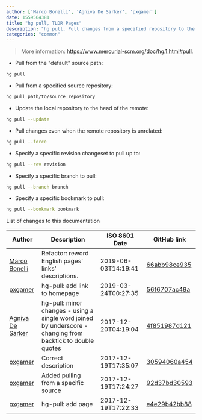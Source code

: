 ```yaml
---
author: ['Marco Bonelli', 'Agniva De Sarker', 'pxgamer']
date: 1559564381
title: "hg pull, TLDR Pages"
description: "hg pull, Pull changes from a specified repository to the local repository."
categories: "common"
---
```

> More information: <https://www.mercurial-scm.org/doc/hg.1.html#pull>.

- Pull from the "default" source path:

```bash
hg pull
```

- Pull from a specified source repository:

```bash
hg pull path/to/source_repository
```

- Update the local repository to the head of the remote:

```bash
hg pull --update
```

- Pull changes even when the remote repository is unrelated:

```bash
hg pull --force
```

- Specify a specific revision changeset to pull up to:

```bash
hg pull --rev revision
```

- Specify a specific branch to pull:

```bash
hg pull --branch branch
```

- Specify a specific bookmark to pull:

```bash
hg pull --bookmark bookmark
```
List of changes to this documentation


Author | Description | ISO 8601 Date | GitHub link
------|-----|-----|-----
[Marco Bonelli](mailto:marco@mebeim.net) | Refactor: reword English pages' links' descriptions. | 2019-06-03T14:19:41 | [66abb98ce935](https://github.com/tldr-pages/tldr/commit/66abb98ce935c0f4516bf30c4d6da72180d5a3ab)
[pxgamer](mailto:owzie123@gmail.com) | hg-pull: add link to homepage | 2019-03-24T00:27:35 | [56f6707ac49a](https://github.com/tldr-pages/tldr/commit/56f6707ac49a8180dde6434b2f80009068f6d8c7)
[Agniva De Sarker](mailto:agnivade@yahoo.co.in) | hg-pull: minor changes - using a single word joined by underscore - changing from backtick to double quotes | 2017-12-20T04:19:04 | [4f851987d121](https://github.com/tldr-pages/tldr/commit/4f851987d121cf0103180afdda29ebd2cd1b54ed)
[pxgamer](mailto:owzie123@gmail.com) | Correct description | 2017-12-19T17:35:07 | [30594060a454](https://github.com/tldr-pages/tldr/commit/30594060a45423dda43314eb9e1847fdc4bbab18)
[pxgamer](mailto:owzie123@gmail.com) | Added pulling from a specific source | 2017-12-19T17:24:27 | [92d37bd30593](https://github.com/tldr-pages/tldr/commit/92d37bd305933c1828deb3e05a9e1981e0bfd8eb)
[pxgamer](mailto:owzie123@gmail.com) | hg-pull: add page | 2017-12-19T17:22:33 | [e4e29b42bb88](https://github.com/tldr-pages/tldr/commit/e4e29b42bb88965e89e061589cd9c3fc598ae64a)

